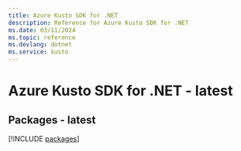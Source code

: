 ```yaml
---
title: Azure Kusto SDK for .NET
description: Reference for Azure Kusto SDK for .NET
ms.date: 03/11/2024
ms.topic: reference
ms.devlang: dotnet
ms.service: kusto
---
```

# Azure Kusto SDK for .NET - latest
## Packages - latest
[!INCLUDE [packages](kusto-index.md)]